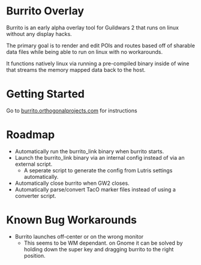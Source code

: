 Burrito Overlay
===============
Burrito is an early alpha overlay tool for Guildwars 2 that runs on linux without any display hacks.

The primary goal is to render and edit POIs and routes based off of sharable data files while being able to run on linux with no workarounds.

It functions natively linux via running a pre-compiled binary inside of wine that streams the memory mapped data back to the host.


Getting Started
===============
Go to [burrito.orthogonalprojects.com](https://burrito.orthogonalprojects.com) for instructions


Roadmap
=======
* Automatically run the burrito_link binary when burrito starts.
* Launch the burrito_link binary via an internal config instead of via an external script.
  * A seperate script to generate the config from Lutris settings automatically.
* Automatically close burrito when GW2 closes.
* Automatically parse/convert TacO marker files instead of using a converter script.


Known Bug Workarounds
=====================
* Burrito launches off-center or on the wrong monitor
  * This seems to be WM dependant. on Gnome it can be solved by holding down the super key and dragging burrito to the right position.
